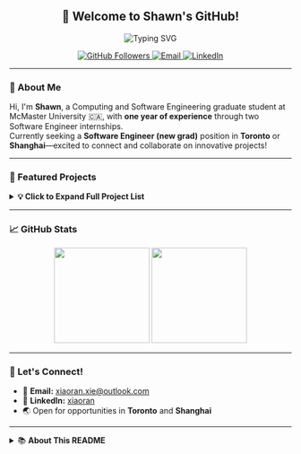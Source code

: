 <h2 align="center">🤖 Welcome to Shawn's GitHub!</h2>

<p align="center">
  <img src="https://readme-typing-svg.demolab.com?font=Fira+Code&duration=3000&pause=1000&center=true&vCenter=true&multiline=true&width=700&height=45&lines=Hi%2C+I'm+Shawn!+AI+Software+Engineer" alt="Typing SVG" />
</p>

<p align="center">
  <a href="https://github.com/Makiato1999">
    <img src="https://img.shields.io/github/followers/Makiato1999?label=Follow&style=social" alt="GitHub Followers" />
  </a>
  <a href="mailto:xiaoran.xie@outlook.com">
    <img src="https://img.shields.io/badge/Email-xiaoran1999%40outlook.com-blue?logo=gmail" alt="Email" />
  </a>
  <a href="https://www.linkedin.com/in/xiaoran-shawn-xie-3a305720a/">
    <img src="https://img.shields.io/badge/LinkedIn-xiaoran-blue?logo=linkedin" alt="LinkedIn" />
  </a>
</p>

---

### 👋 About Me

Hi, I'm **Shawn**, a Computing and Software Engineering graduate student at McMaster University 🇨🇦, with **one year of experience** through two Software Engineer internships.  
Currently seeking a **Software Engineer (new grad)** position in **Toronto** or **Shanghai**—excited to connect and collaborate on innovative projects!

---

### 🚀 Featured Projects

<details>
<summary><b>💡 Click to Expand Full Project List</b></summary>

- [**CouponCenter**](https://github.com/Makiato1999/CouponCenter): Discount & Coupon Marking Platform  
  <sub>Microservice · SpringBoot · SpringCloud · Nacos · OpenFeign</sub>
- [**PayPlus**](https://github.com/Makiato1999/PayPlus): Payment Platform  
  <sub>SpringBoot · MyBatis · MySQL · Docker · MVC · DDD</sub>
- [**Dynamic ThreadPool**](https://github.com/Makiato1999/Dynamic-ThreadPool): Spring Starter  
  <sub>SpringBoot · DDD · Redis · Docker</sub>
- [**ChatBot-API**](https://github.com/Makiato1999/ChatBot-api): GitHub Issues Q&A AI Assistant  
  <sub>SpringBoot · DDD · OpenAI/ChatGPT · Docker</sub>
- [**EduManageSystem**](https://github.com/Makiato1999/EduManageSystem): Student Education Management  
  <sub>SpringBoot · SpringJPA · MySQL · Thymeleaf</sub>
- [**MacRun-MicroService**](https://github.com/Makiato1999/MacRun-MicroService): Workout App on Campus  
  <sub>Microservice · SpringBoot · RabbitMQ · Docker</sub>
- [**StrokePredict-DataScience**](https://github.com/Makiato1999/StrokePredict-DataScience): Risk of Stroke Predictor  
  <sub>Data Science · Machine Learning</sub>
- [**Todo-List-Warehouse**](https://github.com/Makiato1999/Todo-List-Warehouse): Personal Todo List App  
  <sub>Bootstrap · Node.js · Express.js · MongoDB · Mongoose · Heroku</sub>
- [**COMP4710_Yelp**](https://github.com/Makiato1999/COMP4710_Yelp): Sentiment Analysis on Yelp Reviews  
  <sub>Data Mining · Machine Learning</sub>
- [**ARS**](https://github.com/Makiato1999/ARS): Canadian Airline Reservation System  
  <sub>Android</sub>
- [**ESN-echo-state-network**](https://github.com/Makiato1999/ESN-echo-state-network): Echo State Network  
  <sub>Machine Learning</sub>
- [**exFAT-reader**](https://github.com/Makiato1999/exFAT-reader): exFAT File System Reader  
  <sub>Operating Systems · File System</sub>
- [**MLFQ-CPU-Scheduling**](https://github.com/Makiato1999/MLFQ-CPU-Scheduling): Multi-level Feedback Queue Scheduling  
  <sub>Operating Systems · CPU Scheduling</sub>
- [**FleaMarket**](https://github.com/Makiato1999/FleaMarket): Flea Market Platform  
  <sub>MVC · Django · MySQL</sub>
- [**Order Me Up**](https://github.com/Makiato1999/COMP3020-Group24): Online Restaurant Order System  
  <sub>UX/UI · Frontend · JQuery</sub>

</details>

---

### 📈 GitHub Stats

<p align="center">
  <img src="https://github-readme-stats.vercel.app/api?username=Makiato1999&show_icons=true&hide=issues&theme=default" height="170" />
  <img src="https://github-readme-stats.vercel.app/api/top-langs/?username=Makiato1999&layout=compact&hide=html&theme=default" height="170" />
</p>

---

### 🤝 Let's Connect!

- 📧 **Email:** xiaoran.xie@outlook.com  
- 💼 **LinkedIn:** [xiaoran](https://www.linkedin.com/in/xiaoran-shawn-xie-3a305720a/)
- 🌏 Open for opportunities in **Toronto** and **Shanghai**

---

<details>
<summary>📚 <b>About This README</b></summary>
<sup>
Last update: 2024-07-12  
If you like my work, feel free to ⭐ my projects or connect with me!
</sup>
</details>
